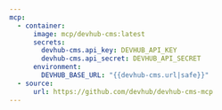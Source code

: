 ```yaml
---
mcp:
  - container:
      image: mcp/devhub-cms:latest
      secrets:
        devhub-cms.api_key: DEVHUB_API_KEY
        devhub-cms.api_secret: DEVHUB_API_SECRET
      environment:
        DEVHUB_BASE_URL: "{{devhub-cms.url|safe}}"
  - source:
      url: https://github.com/devhub/devhub-cms-mcp
---
```

